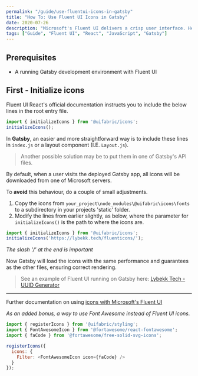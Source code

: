 ```yaml
---
permalink: "/guide/use-fluentui-icons-in-gatsby"
title: "How To: Use Fluent UI Icons in Gatsby"
date: 2020-07-26
description: "Microsoft's Fluent UI delivers a crisp user interface. Here's a small guide on how to use the included icons with Gatsby"
tags: ["Guide", "Fluent UI", "React", "JavaScript", "Gatsby"]
---
```


## Prerequisites

* A running Gatsby development environment with Fluent UI

## First - Initialize icons

Fluent UI React's official documentation instructs you to include the below lines in the root entry file.

```javascript
import { initializeIcons } from '@uifabric/icons';
initializeIcons();
```

In **Gatsby**, an easier and more straightforward way is to include these lines in `index.js` or a layout component (I.E. `Layout.js`).

> Another possible solution may be to put them in one of Gatsby's API files.

By default, when a user visits the deployed Gatsby app, all icons will be downloaded from one of Microsoft servers.

To **avoid** this behaviour, do a couple of small adjustments.

1. Copy the icons from `your_project\node_modules\@uifabric\icons\fonts` to a subdirectory in your projects 'static' folder.
2. Modify the lines from earlier slightly, as below, where the parameter for `initializeIcons()` is the path to where the icons are.

```javascript
import { initializeIcons } from '@uifabric/icons';
initializeIcons('https://lybekk.tech/fluenticons/');
```

*The slash '/' at the end is important*

Now Gatsby will load the icons with the same performance and guarantees as the other files, ensuring correct rendering.

>See an example of Fluent UI running on Gatsby here:
>[Lybekk Tech - UUID Generator](https://lybekk.tech/tools/uuidgenerator/)

---

Further documentation on using 
[icons with Microsoft's Fluent UI](https://github.com/microsoft/fluentui/wiki/using-icons)

*As an added bonus, a way to use Font Awesome instead of Fluent UI icons.*
```javascript
import { registerIcons } from '@uifabric/styling';
import { FontAwesomeIcon } from '@fortawesome/react-fontawesome';
import { faCode } from '@fortawesome/free-solid-svg-icons';

registerIcons({
  icons: {
    Filter: <FontAwesomeIcon icon={faCode} />
  }
});
```
